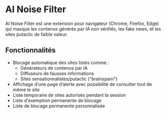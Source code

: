 # AI Noise Filter

AI Noise Filter est une extension pour navigateur (Chrome, Firefox, Edge) qui masque les contenus générés par IA non vérifiés, les fake news, et les sites putaclic de faible valeur.

## Fonctionnalités

- Blocage automatique des sites listés comme :
  - Générateurs de contenus par IA
  - Diffuseurs de fausses informations
  - Sites sensationnalistes/putaclic ("brainspam")
- Affichage d’une page d’alerte avec possibilité de consulter tout de même le site
- Liste temporaire de sites autorisés pendant la session
- Liste d'exemption permanente de blocage
- Liste de blocage permanente personnalisée
